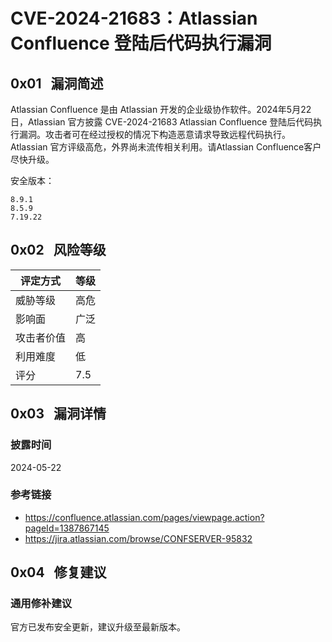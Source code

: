 # CVE-2024-21683：Atlassian Confluence 登陆后代码执行漏洞

## 0x01   漏洞简述

Atlassian Confluence 是由 Atlassian 开发的企业级协作软件。2024年5月22日，Atlassian 官方披露 CVE-2024-21683 Atlassian Confluence 登陆后代码执行漏洞。攻击者可在经过授权的情况下构造恶意请求导致远程代码执行。Atlassian 官方评级高危，外界尚未流传相关利用。请Atlassian Confluence客户尽快升级。

安全版本：

```
8.9.1
8.5.9
7.19.22
```

## 0x02   风险等级

| 评定方式  | 等级  |
| ----- | --- |
| 威胁等级  | 高危  |
| 影响面   | 广泛  |
| 攻击者价值 | 高   |
| 利用难度  | 低   |
| 评分    | 7.5 |

## 0x03   漏洞详情

### 披露时间

2024-05-22

### 参考链接

- https://confluence.atlassian.com/pages/viewpage.action?pageId=1387867145
- https://jira.atlassian.com/browse/CONFSERVER-95832

## 0x04   修复建议

### 通用修补建议

官方已发布安全更新，建议升级至最新版本。
